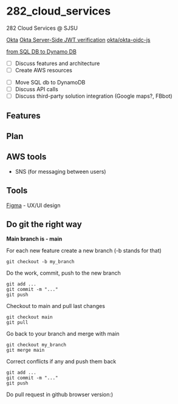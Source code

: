 # 282_cloud_services
282 Cloud Services @ SJSU

[Okta](https://developer.okta.com/code/react/okta_react_sign-in_widget/)
[Okta Server-Side JWT verification](https://developer.okta.com/blog/2018/07/10/build-a-basic-crud-app-with-node-and-react)
[okta/okta-oidc-js](https://github.com/okta/okta-oidc-js/tree/master/packages/jwt-verifier)

[from SQL DB to Dynamo DB](https://aws.amazon.com/dms/?nc=bc&pg=pr)


+ [ ] Discuss features and architecture
+ [ ] Create AWS resources
- [ ] Move SQL db to DynamoDB
- [ ] Discuss API calls
- [ ] Discuss third-party solution integration (Google maps?, FBbot)

## Features

## Plan

## AWS tools
- SNS (for messaging between users)


## Tools

[Figma](https://www.figma.com/) - UX/UI design


## Do git the right way

**Main branch is - main**

For each new feature create a new branch (-b stands for that)
```
git checkout -b my_branch
```

Do the work, commit, push to the new branch

```
git add ...
git commit -m "..."
git push
```

Checkout to main and pull last changes
```
git checkout main
git pull
```

Go back to your branch and merge with main
```
git checkout my_branch
git merge main
```
Correct conflicts if any and push them back
```
git add ...
git commit -m "..."
git push
```

Do pull request in github browser version:)
